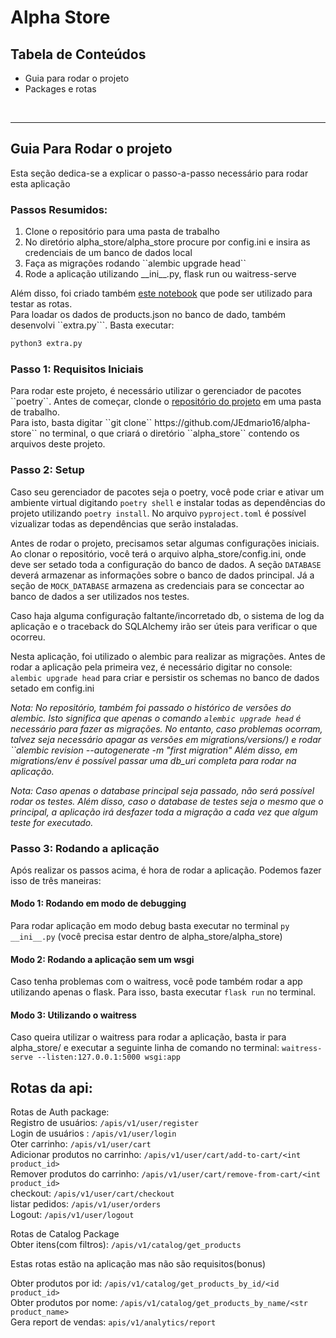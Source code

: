 # Alpha Store

## Tabela de Conteúdos
<ul>
    <li> Guia para rodar o projeto </li>
    <li> Packages e rotas </li>
</ul>
<br>
<hr>

## Guia Para Rodar o projeto
<p> Esta seção dedica-se a explicar o passo-a-passo necessário para rodar esta aplicação </p>

### Passos Resumidos:
<ol>
    <li>Clone o repositório para uma pasta de trabalho</li>
    <li>No diretório alpha_store/alpha_store procure por config.ini e insira as credenciais de um banco de dados local</li>
    <li> Faça as migrações rodando ``alembic upgrade head`` </li>
    <li> Rode a aplicação utilizando __ini__.py, flask run ou waitress-serve </li>
</ol>

Além disso, foi criado também <a href="https://github.com/JEdmario16/alpha-store/blob/main/playground.ipynb">este notebook</a> que pode ser utilizado para testar as rotas. <br>
Para loadar os dados de products.json no banco de dado, também desenvolvi ``extra.py```. Basta executar:
```bash
python3 extra.py
```

### Passo 1: Requisitos Iniciais
<span>
Para rodar este projeto, é necessário utilizar o gerenciador de pacotes ``poetry``.
Antes de começar, clonde o <a href="https://github.com/JEdmario16/alpha-store">repositório do projeto</a> em uma pasta de trabalho. <br>
Para isto, basta digitar ``git clone`` https://github.com/JEdmario16/alpha-store`` no terminal, o que criará o diretório ``alpha_store`` contendo os arquivos deste projeto.
</span>

### Passo 2: Setup
<span>

Caso seu gerenciador de pacotes seja o poetry, você pode criar e ativar um ambiente virtual digitando ``poetry shell`` e instalar todas as dependências do projeto utilizando ``poetry install``.
No arquivo ``pyproject.toml`` é possível vizualizar todas as dependências que serão instaladas.

Antes de rodar o projeto, precisamos setar algumas configurações iniciais. 
Ao clonar o repositório, você terá o arquivo alpha_store/config.ini, onde deve ser setado toda a configuração do banco de dados.
A seção ``DATABASE`` deverá armazenar as informações sobre o banco de dados principal. Já a seção de ``MOCK_DATABASE`` armazena as credenciais para se concectar ao banco de dados a ser utilizados nos testes. <br>

Caso haja alguma configuração faltante/incorretado db, o sistema de log da aplicação e o traceback do SQLAlchemy irão ser úteis para verificar o que ocorreu.

Nesta aplicação, foi utilizado o alembic para realizar as migrações. Antes de rodar a aplicação pela primeira vez, é necessário digitar no console:
 ``alembic upgrade head`` para criar e persistir os schemas no banco de dados setado em config.ini

<i> Nota: No repositório, também foi passado o histórico de versões do alembic. Isto significa que apenas o comando ``alembic upgrade head`` é necessário para fazer as migrações. No entanto, caso problemas ocorram, talvez seja necessário apagar as versões em migrations/versions/) e rodar ``alembic revision --autogenerate -m "first migration" 
Além disso, em migrations/env é possível passar uma db_uri completa para rodar na aplicação.</i>

<i> Nota: Caso apenas o database principal seja passado, não será possível rodar os testes. Além disso, caso o database de testes seja o mesmo que o principal, a aplicação irá desfazer toda a migração a cada vez que algum teste for executado.</i>
</span>

### Passo 3: Rodando a aplicação
<p> Após realizar os passos acima, é hora de rodar a aplicação. Podemos fazer isso de três maneiras: </p>

#### Modo 1: Rodando em modo de debugging
Para rodar aplicação em modo debug basta executar no terminal ``py __ini__.py`` (você precisa estar dentro de alpha_store/alpha_store)

#### Modo 2: Rodando a aplicação sem um wsgi
Caso tenha problemas com o waitress, você pode também rodar a app utilizando apenas o flask. Para isso, basta executar ``flask run`` no terminal. 

#### Modo 3: Utilizando o waitress
Caso queira utilizar o waitress para rodar a aplicação, basta ir para alpha_store/ e executar a seguinte linha de comando no terminal:
``waitress-serve --listen:127.0.0.1:5000 wsgi:app``

## Rotas da api:

Rotas de Auth package: <br>
Registro de usuários: ```/apis/v1/user/register``` <br>
Login de usuários : ```/apis/v1/user/login```</br>
Oter carrinho: ```/apis/v1/user/cart```<br>
Adicionar produtos no carrinho: ```/apis/v1/user/cart/add-to-cart/<int product_id>``` <br>
Remover produtos do carrinho: ```/apis/v1/user/cart/remove-from-cart/<int product_id>``` <br>
checkout: ```/apis/v1/user/cart/checkout``` <br>
listar pedidos: ```/apis/v1/user/orders``` <br>
Logout: ```/apis/v1/user/logout``` <br>

Rotas de Catalog Package<br>
Obter itens(com filtros): ```/apis/v1/catalog/get_products```<br>

Estas rotas estão na aplicação mas não são requisitos(bonus) <br>

Obter produtos por id: ```/apis/v1/catalog/get_products_by_id/<id product_id>``` <br>
Obter produtos por nome: ```/apis/v1/catalog/get_products_by_name/<str product_name>``` <br>
Gera report de vendas: ```apis/v1/analytics/report```

